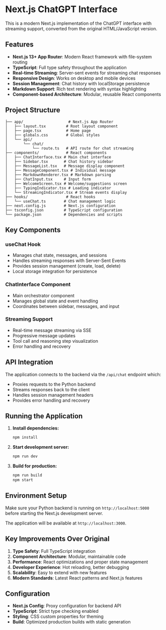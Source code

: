 # Next.js ChatGPT Interface

This is a modern Next.js implementation of the ChatGPT interface with streaming support, converted from the original HTML/JavaScript version.

## Features

- **Next.js 13+ App Router**: Modern React framework with file-system routing
- **TypeScript**: Full type safety throughout the application
- **Real-time Streaming**: Server-sent events for streaming chat responses
- **Responsive Design**: Works on desktop and mobile devices
- **Session Management**: Chat history with localStorage persistence
- **Markdown Support**: Rich text rendering with syntax highlighting
- **Component-based Architecture**: Modular, reusable React components

## Project Structure

```
├── app/                    # Next.js App Router
│   ├── layout.tsx         # Root layout component
│   ├── page.tsx           # Home page
│   ├── globals.css        # Global styles
│   └── api/
│       └── chat/
│           └── route.ts   # API route for chat streaming
├── components/            # React components
│   ├── ChatInterface.tsx # Main chat interface
│   ├── Sidebar.tsx       # Chat history sidebar
│   ├── MessageList.tsx   # Message display component
│   ├── MessageComponent.tsx # Individual message
│   ├── MarkdownRenderer.tsx # Markdown parsing
│   ├── ChatInput.tsx     # Input form
│   ├── WelcomeScreen.tsx # Welcome/suggestions screen
│   ├── TypingIndicator.tsx # Loading indicator
│   └── StreamingIndicator.tsx # Stream events display
├── hooks/                 # React hooks
│   └── useChat.ts        # Chat management logic
├── next.config.js        # Next.js configuration
├── tsconfig.json         # TypeScript configuration
└── package.json          # Dependencies and scripts
```

## Key Components

### useChat Hook
- Manages chat state, messages, and sessions
- Handles streaming responses with Server-Sent Events
- Provides session management (create, load, delete)
- Local storage integration for persistence

### ChatInterface Component
- Main orchestrator component
- Manages global state and event handling
- Coordinates between sidebar, messages, and input

### Streaming Support
- Real-time message streaming via SSE
- Progressive message updates
- Tool call and reasoning step visualization
- Error handling and recovery

## API Integration

The application connects to the backend via the `/api/chat` endpoint which:
- Proxies requests to the Python backend
- Streams responses back to the client
- Handles session management headers
- Provides error handling and recovery

## Running the Application

1. **Install dependencies:**
   ```bash
   npm install
   ```

2. **Start development server:**
   ```bash
   npm run dev
   ```

3. **Build for production:**
   ```bash
   npm run build
   npm start
   ```

## Environment Setup

Make sure your Python backend is running on `http://localhost:5000` before starting the Next.js development server.

The application will be available at `http://localhost:3000`.

## Key Improvements Over Original

1. **Type Safety**: Full TypeScript integration
2. **Component Architecture**: Modular, maintainable code
3. **Performance**: React optimizations and proper state management
4. **Developer Experience**: Hot reloading, better debugging
5. **Scalability**: Easy to extend with new features
6. **Modern Standards**: Latest React patterns and Next.js features

## Configuration

- **Next.js Config**: Proxy configuration for backend API
- **TypeScript**: Strict type checking enabled
- **Styling**: CSS custom properties for theming
- **Build**: Optimized production builds with static generation